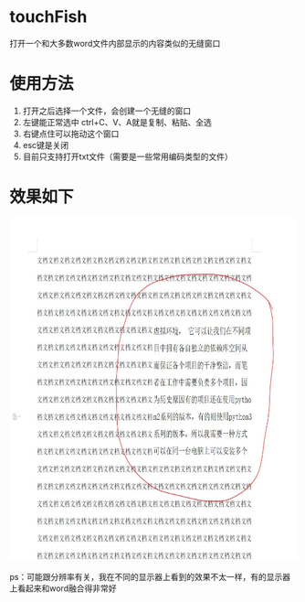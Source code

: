 # touchFish
打开一个和大多数word文件内部显示的内容类似的无缝窗口

# 使用方法
1. 打开之后选择一个文件，会创建一个无缝的窗口
2. 左键能正常选中 ctrl+C、V、A就是复制、粘贴、全选
3. 右键点住可以拖动这个窗口
4. esc键是关闭
5. 目前只支持打开txt文件（需要是一些常用编码类型的文件）

# 效果如下

<img src="example.jpg" alt="使用效果" width="700" height="600">

ps：可能跟分辨率有关，我在不同的显示器上看到的效果不太一样，有的显示器上看起来和word融合得非常好
